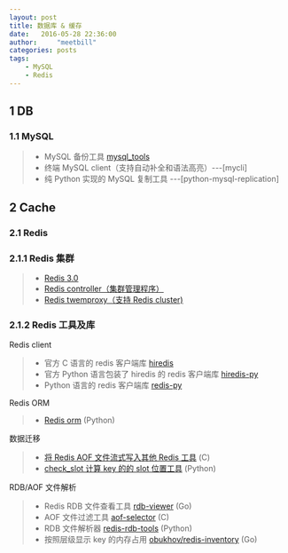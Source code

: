 ```yaml
---
layout: post
title: 数据库 & 缓存
date:   2016-05-28 22:36:00
author:     "meetbill"
categories: posts
tags:
    - MySQL
    - Redis
---
```


## 1 DB

### 1.1 MySQL

> * MySQL 备份工具 [mysql_tools](https://github.com/meetbill/mysql_tools)
> * 终端 MySQL client（支持自动补全和语法高亮）---[mycli]
> * 纯 Python 实现的 MySQL 复制工具 ---[python-mysql-replication]

## 2 Cache

### 2.1 Redis
### 2.1.1 Redis 集群

> * [Redis 3.0](https://github.com/meetbill/redis)
> * [Redis controller（集群管理程序）](https://github.com/meetbill/cc)
> * [Redis twemproxy（支持 Redis cluster)](https://github.com/meetbill/r3proxy)

### 2.1.2 Redis 工具及库

Redis client

> * 官方 C 语言的 redis 客户端库 [hiredis](https://github.com/redis/hiredis)
> * 官方 Python 语言包装了 hiredis 的 redis 客户端库 [hiredis-py](https://github.com/redis/hiredis-py)
> * Python 语言的 redis 客户端库 [redis-py](https://github.com/andymccurdy/redis-py)

Redis ORM

> * [Redis orm](https://github.com/meetbill/redis-orm) (Python)

数据迁移

> * [将 Redis AOF 文件流式写入其他 Redis 工具](https://github.com/meetbill/redis-replay-aof) (C)
> * [check_slot 计算 key 的的 slot 位置工具](https://github.com/meetbill/check_slot) (Python)

RDB/AOF 文件解析

> * Redis RDB 文件查看工具 [rdb-viewer](https://github.com/meetbill/rdb-viewer) (Go)
> * AOF 文件过滤工具 [aof-selector](https://github.com/meetbill/aof-selector) (C)
> * RDB 文件解析器 [redis-rdb-tools](https://github.com/meetbill/redis-rdb-tools) (Python)
> * 按照层级显示 key 的内存占用 [obukhov/redis-inventory](https://github.com/obukhov/redis-inventory) (Go)

